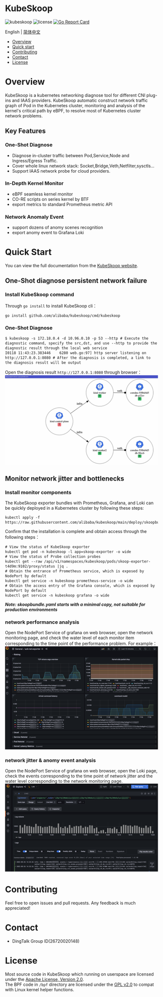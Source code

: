 # KubeSkoop

![kubeskoop](https://img.shields.io/github/v/tag/alibaba/kubeskoop)
![license](https://img.shields.io/badge/license-Apache-blue)
[![Go Report Card](https://goreportcard.com/badge/github.com/alibaba/kubeskoop)](https://goreportcard.com/report/github.com/alibaba/kubeskoop)

English | [简体中文](./README_zh.md)

- [Overview](#overview)
- [Quick start](#quick-start)
- [Contributing](#contributing)
- [Contact](#contact)
- [License](#license)

# Overview
KubeSkoop is a kubernetes networking diagnose tool for different CNI plug-ins and IAAS providers.
KubeSkoop automatic construct network traffic graph of Pod in the Kubernetes cluster,
monitoring and analysis of the kernel's critical path by eBPF, to resolve most of Kubernetes cluster network problems.

## Key Features
### One-Shot Diagnose
* Diagnose in-cluster traffic between Pod,Service,Node and Ingress/Egress Traffic.
* Cover whole linux network stack: Socket,Bridge,Veth,Netfilter,sysctls…
* Support IAAS network probe for cloud providers.
### In-Depth Kernel Monitor
* eBPF seamless kernel monitor
* CO-RE scripts on series kernel by BTF
* export metrics to standard Prometheus metric API
### Network Anomaly Event
* support dozens of anomy scenes recognition
* export anomy event to Grafana Loki

# Quick Start
You can view the full documentation from the [KubeSkoop website](https://kubeskoop.io/).
## One-Shot diagnose persistent network failure
### Install KubeSkoop command
Through `go install` to install KubeSkoop cli：
```
go install github.com/alibaba/kubeskoop/cmd/kubeskoop
```
### One-Shot Diagnose
```shell
$ kubeskoop -s 172.18.0.4 -d 10.96.0.10 -p 53 --http # Execute the diagnostic command, specify the src,dst, and use --http to provide the diagnostic result through the local web service
I0118 11:43:23.383446    6280 web.go:97] http server listening on http://127.0.0.1:8080 # After the diagnosis is completed, a link to the diagnosis result will be output
```
Open the diagnosis result `http://127.0.0.1:8080` through browser：  
![diagnose_web](/docs/images/intro_diagnose_web.jpg)

## Monitor network jitter and bottlenecks
### Install monitor components
The KubeSkoop exporter bundles with Prometheus, Grafana, and Loki
can be quickly deployed in a Kubernetes cluster by following these steps:
```shell
kubectl apply -f https://raw.githubusercontent.com/alibaba/kubeskoop/main/deploy/skoopbundle.yaml
```
Confirm that the installation is complete and obtain access through the following steps：
```shell
# View the status of KubeSkoop exporter
kubectl get pod -n kubeskoop -l app=skoop-exporter -o wide
# View the status of Probe collection probes
kubectl get --raw /api/v1/namespaces/kubeskoop/pods/skoop-exporter-t4d9m:9102/proxy/status |jq .
# Obtain the entrance of Prometheus service, which is exposed by NodePort by default
kubectl get service -n kubeskoop prometheus-service -o wide
# Obtain the access entry of the Grafana console, which is exposed by NodePort by default
kubectl get service -n kubeskoop grafana -o wide
```
***Note: skoopbundle.yaml starts with a minimal copy, not suitable for production environments***

### network performance analysis
Open the NodePort Service of grafana on web browser, open the network monitoring page,
and check the water level of each monitor item corresponding to the time point of the performance problem. For example：  
![grafana_performance](/docs/images/monitoring.png)

### network jitter & anomy event analysis
Open the NodePort Service of grafana on web browser, open the Loki page,
check the events corresponding to the time point of network jitter and the water level corresponding to the network monitoring page.
![grafana_performance](/docs/images/loki_tracing.png)

# Contributing

Feel free to open issues and pull requests. Any feedback is much appreciated!

# Contact
* DingTalk Group ID(26720020148)

# License
Most source code in KubeSkoop which running on userspace are licensed under the [Apache License, Version 2.0](LICENSE.md).   
The BPF code in `/bpf` directory are licensed under the [GPL v2.0](bpf/COPYING) to compat with Linux kernel helper functions.  
